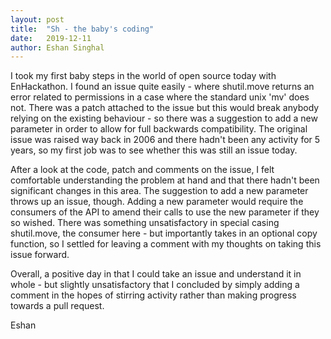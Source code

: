 ```yaml
---
layout: post
title:  "Sh - the baby's coding"
date:   2019-12-11
author: Eshan Singhal
---
```


I took my first baby steps in the world of open source today with EnHackathon. 
I found an issue quite easily - where shutil.move returns an error related to permissions in a case where the standard unix 'mv' does not. 
There was a patch attached to the issue but this would break anybody relying on the existing behaviour - so there was a suggestion to add a new parameter in order to 
allow for full backwards compatibility. The original issue was raised way back in 2006 and there hadn't been any activity for 5 years, so my first job was 
to see whether this was still an issue today.


After a look at the code, patch and comments on the issue, I felt comfortable understanding the problem at hand and that there hadn't been significant changes in this 
area. The suggestion to add a new parameter throws up an issue, though. Adding a new parameter would require the consumers of the API to amend their calls to use the 
new parameter if they so wished. There was something unsatisfactory in special casing shutil.move, the consumer here - but importantly takes in an 
optional copy function, so I settled for leaving a comment with my thoughts on taking this issue forward.


Overall, a positive day in that I could take an issue and understand it in whole - but slightly unsatisfactory that I concluded by simply adding a comment in
the hopes of stirring activity rather than making progress towards a pull request.

Eshan 
